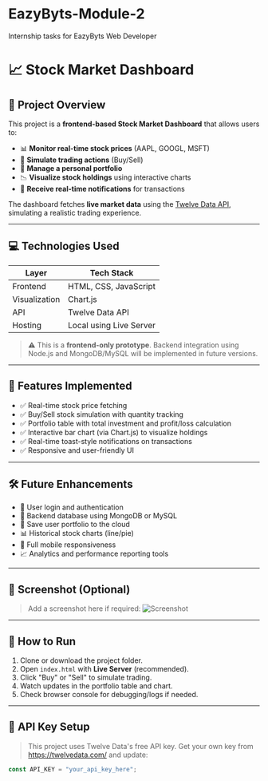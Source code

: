 # EazyByts-Module-2
Internship tasks for EazyByts Web Developer

# 📈 Stock Market Dashboard

## 🧩 Project Overview

This project is a **frontend-based Stock Market Dashboard** that allows users to:

- 📊 **Monitor real-time stock prices** (AAPL, GOOGL, MSFT)
- 💼 **Simulate trading actions** (Buy/Sell)
- 📁 **Manage a personal portfolio**
- 📉 **Visualize stock holdings** using interactive charts
- 🔔 **Receive real-time notifications** for transactions

The dashboard fetches **live market data** using the [Twelve Data API](https://twelvedata.com/), simulating a realistic trading experience.

---

## 💻 Technologies Used

| Layer        | Tech Stack                     |
|--------------|--------------------------------|
| Frontend     | HTML, CSS, JavaScript          |
| Visualization| Chart.js                       |
| API          | Twelve Data API                |
| Hosting      | Local using Live Server        |

> ⚠️ This is a **frontend-only prototype**. Backend integration using Node.js and MongoDB/MySQL will be implemented in future versions.

---

## 🧪 Features Implemented

- ✅ Real-time stock price fetching
- ✅ Buy/Sell stock simulation with quantity tracking
- ✅ Portfolio table with total investment and profit/loss calculation
- ✅ Interactive bar chart (via Chart.js) to visualize holdings
- ✅ Real-time toast-style notifications on transactions
- ✅ Responsive and user-friendly UI

---

## 🛠️ Future Enhancements

- 🔐 User login and authentication
- 🧠 Backend database using MongoDB or MySQL
- 💾 Save user portfolio to the cloud
- 📊 Historical stock charts (line/pie)
- 📱 Full mobile responsiveness
- 📈 Analytics and performance reporting tools

---

## 📸 Screenshot (Optional)

> Add a screenshot here if required:
> ![Screenshot](./assets/screenshot.png)

---

## 🧠 How to Run

1. Clone or download the project folder.
2. Open `index.html` with **Live Server** (recommended).
3. Click "Buy" or "Sell" to simulate trading.
4. Watch updates in the portfolio table and chart.
5. Check browser console for debugging/logs if needed.

---

## 🔗 API Key Setup

> This project uses Twelve Data's free API key.
> Get your own key from https://twelvedata.com/ and update:

```js
const API_KEY = "your_api_key_here";

